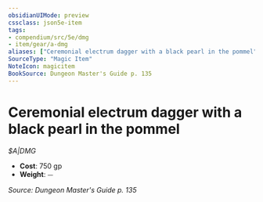 ```yaml
---
obsidianUIMode: preview
cssclass: json5e-item
tags:
- compendium/src/5e/dmg
- item/gear/a-dmg
aliases: ["Ceremonial electrum dagger with a black pearl in the pommel"]
SourceType: "Magic Item"
NoteIcon: magicitem
BookSource: Dungeon Master's Guide p. 135
---
```

# Ceremonial electrum dagger with a black pearl in the pommel
*$A|DMG*  

- **Cost**: 750 gp
- **Weight**: ⏤

*Source: Dungeon Master's Guide p. 135*